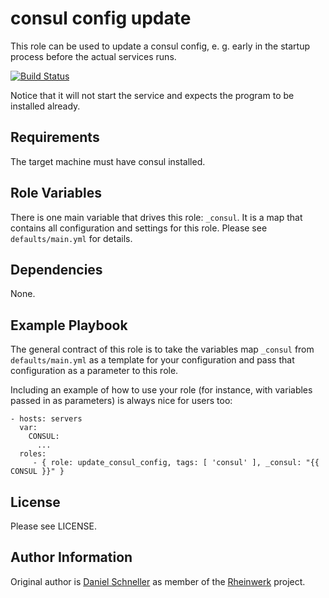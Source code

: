 consul config update
=========

This role can be used to update a consul config, e. g. early in the
startup process before the actual services runs.

[![Build Status](https://travis-ci.org/Rheinwerk/ansible-role-update_consul_config.svg?branch=master)](https://travis-ci.org/Rheinwerk/ansible-role-update_consul_config)

Notice that it will not start the service and expects the program to be
installed already.

Requirements
------------

The target machine must have consul installed.

Role Variables
--------------
There is one main variable that drives this role: `_consul`. It is a map that contains all configuration and settings for this role.
Please see `defaults/main.yml` for details.

Dependencies
------------

None.


Example Playbook
----------------

The general contract of this role is to take the variables map `_consul` from `defaults/main.yml` as a template for your configuration and pass that configuration as a parameter to this role.

Including an example of how to use your role (for instance, with variables passed in as parameters) is always nice for users too:

    - hosts: servers
      var:
        CONSUL:
          ...
      roles:
         - { role: update_consul_config, tags: [ 'consul' ], _consul: "{{ CONSUL }}" }

License
-------

Please see LICENSE.

Author Information
------------------

Original author is [Daniel Schneller](https://github.com/dschneller) as member of the [Rheinwerk](https://github.com/Rheinwerk) project.

